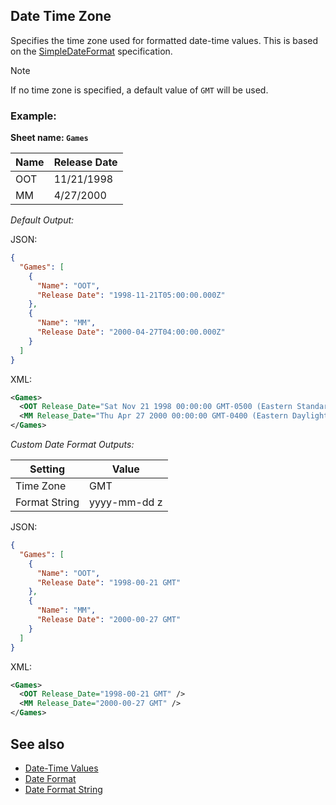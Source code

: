 Date Time Zone
--------------
Specifies the time zone used for formatted date-time values. This is based on the [SimpleDateFormat](https://docs.oracle.com/javase/7/docs/api/java/text/SimpleDateFormat.html#rfc822timezone) specification.

> [!NOTE]
> If no time zone is specified, a default value of `GMT` will be used.

### Example: ###

**Sheet name: `Games`**

Name | Release Date
---- | -------
OOT | 11/21/1998
MM | 4/27/2000

*Default Output:*

JSON:
```json
{
  "Games": [
    {
      "Name": "OOT",
      "Release Date": "1998-11-21T05:00:00.000Z"
    },
    {
      "Name": "MM",
      "Release Date": "2000-04-27T04:00:00.000Z"
    }
  ]
}
```

XML:
```xml
<Games>
  <OOT Release_Date="Sat Nov 21 1998 00:00:00 GMT-0500 (Eastern Standard Time)" />
  <MM Release_Date="Thu Apr 27 2000 00:00:00 GMT-0400 (Eastern Daylight Time)" />
</Games>
```

*Custom Date Format Outputs:*

Setting | Value
------- | -----
Time Zone | GMT
Format String | yyyy-mm-dd z

JSON:
```json
{
  "Games": [
    {
      "Name": "OOT",
      "Release Date": "1998-00-21 GMT"
    },
    {
      "Name": "MM",
      "Release Date": "2000-00-27 GMT"
    }
  ]
}
```

XML:
```xml
<Games>
  <OOT Release_Date="1998-00-21 GMT" />
  <MM Release_Date="2000-00-27 GMT" />
</Games>
```

See also
--------
- [Date-Time Values](../tips/datetimes.md)
- [Date Format](dateformat.md)
- [Date Format String](dateformatstring.md)